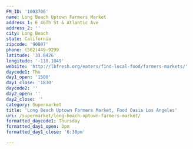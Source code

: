```yaml
---
FM_ID: '1003706'
name: Long Beach Uptown Farmers Market
address_1: E 46Th St & Atlantic Ave
address_2: ''
city: Long Beach
state: California
zipcode: '90807'
phone: (562)449-9299
latitude: '33.8426'
longitude: '-118.1849'
website: 'http://lbfresh.org/eaters/find-local-food/farmers-markets/'
daycode1: Thu
day1_open: '1500'
day1_close: '1830'
daycode2: ''
day2_open: ''
day2_close: ''
category: Supermarket
title: 'Long Beach Uptown Farmers Market, Food Oasis Los Angeles'
uri: /supermarket/long-beach-uptown-farmers-market/
formatted_daycode1: Thursday
formatted_day1_open: 3pm
formatted_day1_close: '6:30pm'

---
```

